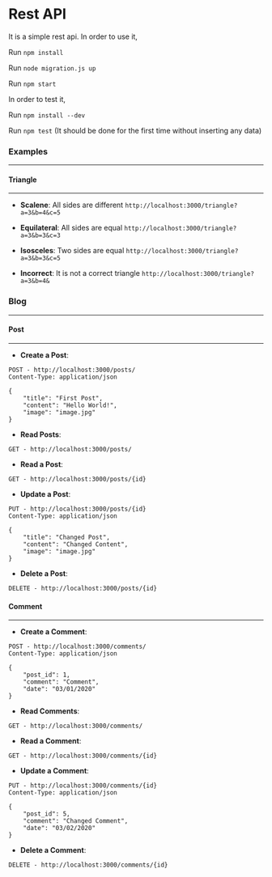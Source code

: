 # Rest API
It is a simple rest api.
In order to use it,

Run `npm install`

Run `node migration.js up` 

Run `npm start`

In order to test it,

Run `npm install --dev`

Run `npm test` (It should be done for the first time without inserting any data)

### Examples
---
#### Triangle
---
- **Scalene**: All sides are different
`http://localhost:3000/triangle?a=3&b=4&c=5`

- **Equilateral**: All sides are equal
`http://localhost:3000/triangle?a=3&b=3&c=3`

- **Isosceles**: Two sides are equal
`http://localhost:3000/triangle?a=3&b=3&c=5`

- **Incorrect**: It is not a correct triangle
`http://localhost:3000/triangle?a=3&b=4&`

### Blog
---
#### Post
---
- **Create a Post**:

```
POST - http://localhost:3000/posts/
Content-Type: application/json

{
	"title": "First Post",
	"content": "Hello World!",
	"image": "image.jpg"
}
```

- **Read Posts**:
```
GET - http://localhost:3000/posts/
```

- **Read a Post**:
```
GET - http://localhost:3000/posts/{id}
```

- **Update a Post**:

```
PUT - http://localhost:3000/posts/{id}
Content-Type: application/json

{
	"title": "Changed Post",
	"content": "Changed Content",
	"image": "image.jpg"
}
```

- **Delete a Post**:
```
DELETE - http://localhost:3000/posts/{id}
```

#### Comment
---
- **Create a Comment**:

```
POST - http://localhost:3000/comments/
Content-Type: application/json

{
	"post_id": 1,
	"comment": "Comment",
	"date": "03/01/2020"
}
```

- **Read Comments**:
```
GET - http://localhost:3000/comments/
```

- **Read a Comment**:
```
GET - http://localhost:3000/comments/{id}
```

- **Update a Comment**:

```
PUT - http://localhost:3000/comments/{id}
Content-Type: application/json

{
	"post_id": 5,
	"comment": "Changed Comment",
	"date": "03/02/2020"
}
```

- **Delete a Comment**:
```
DELETE - http://localhost:3000/comments/{id}
```
